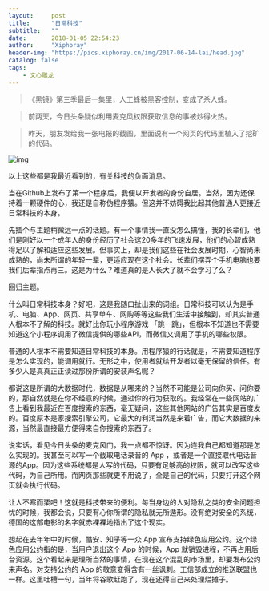 ```yaml
---
layout:     post
title:      "日常科技"
subtitle:   "" 
date:       2018-01-05 22:54:23
author:     "Xiphoray"
header-img: "https://pics.xiphoray.cn/img/2017-06-14-lai/head.jpg"
catalog: false
tags:     
    - 文心雕龙
---
```



> 《黑镜》第三季最后一集里，人工蜂被黑客控制，变成了杀人蜂。

> 前两天，今日头条疑似利用麦克风权限获取信息的事被炒得火热。

> 昨天，朋友发给我一张电报的截图，里面说有一个网页的代码里植入了挖矿的代码。

![img](https://pics.xiphoray.cn/img/2018-01-05-ri/1.jpg)

以上这些都是我最近看到的，有关科技的负面消息。

当在Github上发布了第一个程序后，我便以开发者的身份自居。当然，因为还保持着一颗硬件的心，我还是自称伪程序猿。但这并不妨碍我比起其他普通人更接近日常科技的本身。

先插个与主题稍微远一点的话题。有一个事情我一直没怎么搞懂，我的长辈们，他们是刚好以一个成年人的身份经历了社会这20多年的飞速发展，他们的心智成熟得足以了解和适应这些发展。但事实上，却是我们这些在社会发展时期，心智尚未成熟的，尚未所谓的年轻一辈，更适应现在这个社会。长辈们摆弄个手机电脑也要我们后辈指点再三。这是为什么？难道真的是人长大了就不会学习了么？

回归主题。

什么叫日常科技本身？好吧，这是我随口扯出来的词组。日常科技可以认为是手机、电脑、App、网页、共享单车、网购等等这些我们生活中接触到，却其实普通人根本不了解的科技。就好比你玩小程序游戏 「跳一跳」，但根本不知道也不需要知道这个小程序调用了微信提供的哪些API，而微信又调用了手机的哪些权限。

普通的人根本不需要知道日常科技的本身。用程序猿的行话就是，不需要知道程序是怎么实现的，能调用就行。无形之中，使用者就给开发者以毫无保留的信任。有多少人是真真正正读过那份所谓的安装声名呢？

都说这是所谓的大数据时代，数据是从哪来的？当然不可能是公司向你买、问你要的，那自然就是在你不经意的时候，通过你的行为获取的。我经常在一些网站的广告上看到我最近在百度搜索的东西，毫无疑问，这些其他网站的广告其实是百度发的。百度原本是家搜索引擎公司，它最大的利润当然是来着广告，而它大数据的来源，当然最直接最方便得来自你搜索的东西了。

说实话，看见今日头条的麦克风门，我一点都不惊讶。因为连我自己都知道那是怎么实现的。我甚至可以写一个截取电话录音的 App ，或者是一个直接取代电话音源的App。因为这些系统都是人写的代码，只要有足够高的权限，就可以改写这些代码，为自己所用。而网页那些就更不用说了，全是自己的代码，只要打开这个网页就会执行代码。

让人不寒而栗吧！这就是科技带来的便利。每当身边的人对隐私之类的安全问题担忧的时候，我都会说，只要有心你所谓的隐私就无所遁形。没有绝对安全的系统，德国的这部电影的名字就赤裸裸地指出了这个现实。

想起在去年年中的时候，酷安、知乎等一众 App 宣布支持绿色应用公约。这个绿色应用公约指的是，当用户退出这个 App 的时候，App 就销毁进程，不再占用后台资源。这个看起来是理所当然的事情，在现在这个混乱的市场里，却要发布公约来声名。对支持公约的 App 的敬意变得含有一丝讽刺。工信部成立的推送联盟也一样。这里吐槽一句，当年将谷歌赶跑了，现在还得自己来处理烂摊子。



